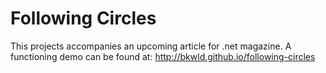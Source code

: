 # Following Circles

This projects accompanies an upcoming article for .net magazine.  A functioning demo can be found at: http://bkwld.github.io/following-circles
